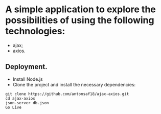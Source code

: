 # A simple application to explore the possibilities of using the following technologies:
-  ajax;
-  axios.

## Deployment.
- Install Node.js
- Clone the project and install the necessary dependencies:
```
git clone https://github.com/antonsaf18/ajax-axios.git
cd ajax-axios
json-server db.json
Go Live
```